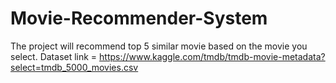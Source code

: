 # Movie-Recommender-System
The project will recommend top 5 similar movie based on the movie you select.
Dataset link = https://www.kaggle.com/tmdb/tmdb-movie-metadata?select=tmdb_5000_movies.csv
